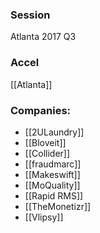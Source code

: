 
### Session
Atlanta 2017 Q3

### Accel
[[Atlanta]]

### Companies:
- [[2ULaundry]]
- [[Bloveit]]
- [[Collider]]
- [[fraudmarc]]
- [[Makeswift]]
- [[MoQuality]]
- [[Rapid RMS]]
- [[TheMonetizr]]
- [[Vlipsy]]


